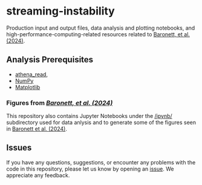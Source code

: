 # streaming-instability
Production input and output files, data analysis and plotting notebooks, and high-performance-computing-related resources related to [Baronett, et al. (2024)](https://doi.org/10.1093/mnras/stae272).

## Analysis Prerequisites
- [athena_read](https://github.com/PrincetonUniversity/athena/wiki/Reading-Data-into-Python), 
- [NumPy](https://numpy.org/)
- [Matplotlib](https://matplotlib.org/)

### Figures from [_Baronett, et al. (2024)_](https://doi.org/10.1093/mnras/stae272)
This repository also contains Jupyter Notebooks under the [/ipynb/](https://github.com/sabaronett/streaming-instability/tree/main/ipynb) subdirectory used for data anlysis and to generate some of the figures seen in [Baronett et al. (2024)](https://doi.org/10.1093/mnras/stae272).

## Issues
If you have any questions, suggestions, or encounter any problems with the code in this repository, please let us know by opening an [issue](https://github.com/sabaronett/streaming-instability/issues).
We appreciate any feedback.
